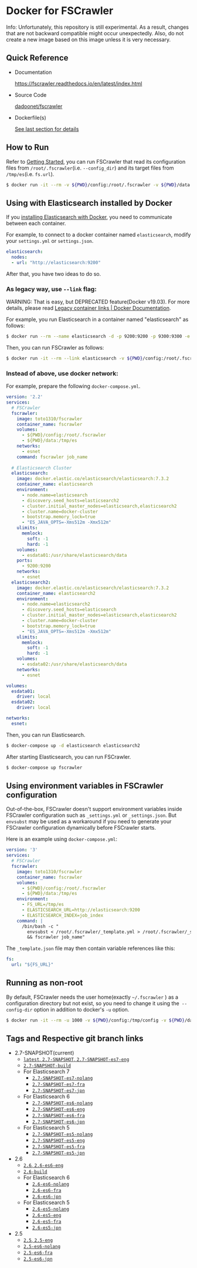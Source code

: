 # Docker for FSCrawler

Info: Unfortunately, this repository is still experimental. As a result, changes that are not backward compatible might occur unexpectedly. Also, do not create a new image based on this image unless it is very necessary.

## Quick Reference

- Documentation

    https://fscrawler.readthedocs.io/en/latest/index.html

- Source Code

    [dadoonet/fscrawler](https://github.com/dadoonet/fscrawler)

- Dockerfile(s)

    [See last section for details](#tags-and-respective-git-branch-links)

## How to Run

Refer to [Getting Started](https://fscrawler.readthedocs.io/en/latest/user/getting_started.html), you can run FSCrawler that read its configuration files from `/root/.fscrawler`(i.e. `--config_dir`) and its target files from `/tmp/es`(i.e. `fs.url`).

```sh
$ docker run -it --rm -v ${PWD}/config:/root/.fscrawler -v ${PWD}/data:/tmp/es:ro toto1310/fscrawler fscrawler job_name
```

## Using with Elasticsearch installed by Docker

If you [installing Elasticsearch with Docker](https://www.elastic.co/guide/en/elasticsearch/reference/current/docker.html), you need to communicate between each container.

For example, to connect to a docker container named `elasticsearch`, modify your `settings.yml` or `settings.json`.

```yml
elasticsearch:
  nodes:
  - url: "http://elasticsearch:9200"
```

After that, you have two ideas to do so. 

### As legacy way, use `--link` flag:

WARNING: That is easy, but DEPRECATED feature(Docker v19.03). For more details, please read [Legacy container links | Docker Documentation](https://docs.docker.com/network/links/).

For example, you run Elasticsearch in a container named "elasticsearch" as follows:

```sh
$ docker run --rm --name elasticsearch -d -p 9200:9200 -p 9300:9300 -e "discovery.type=single-node" docker.elastic.co/elasticsearch/elasticsearch:7.3.2
```

Then, you can run FSCrawler as follows:

```sh
$ docker run -it --rm --link elasticsearch -v ${PWD}/config:/root/.fscrawler -v ${PWD}/data:/tmp/es:ro toto1310/fscrawler fscrawler job_name
```

### Instead of above, use docker network:

For example, prepare the following `docker-compose.yml`.

```yml
version: '2.2'
services:
  # FSCrawler 
  fscrawler:
    image: toto1310/fscrawler
    container_name: fscrawler
    volumes:
      - ${PWD}/config:/root/.fscrawler
      - ${PWD}/data:/tmp/es
    networks: 
      - esnet
    command: fscrawler job_name
    
  # Elasticsearch Cluster
  elasticsearch:
    image: docker.elastic.co/elasticsearch/elasticsearch:7.3.2
    container_name: elasticsearch
    environment:
      - node.name=elasticsearch
      - discovery.seed_hosts=elasticsearch2
      - cluster.initial_master_nodes=elasticsearch,elasticsearch2
      - cluster.name=docker-cluster
      - bootstrap.memory_lock=true
      - "ES_JAVA_OPTS=-Xms512m -Xmx512m"
    ulimits:
      memlock:
        soft: -1
        hard: -1
    volumes:
      - esdata01:/usr/share/elasticsearch/data
    ports:
      - 9200:9200
    networks:
      - esnet
  elasticsearch2:
    image: docker.elastic.co/elasticsearch/elasticsearch:7.3.2
    container_name: elasticsearch2
    environment:
      - node.name=elasticsearch2
      - discovery.seed_hosts=elasticsearch
      - cluster.initial_master_nodes=elasticsearch,elasticsearch2
      - cluster.name=docker-cluster
      - bootstrap.memory_lock=true
      - "ES_JAVA_OPTS=-Xms512m -Xmx512m"
    ulimits:
      memlock:
        soft: -1
        hard: -1
    volumes:
      - esdata02:/usr/share/elasticsearch/data
    networks:
      - esnet

volumes:
  esdata01:
    driver: local
  esdata02:
    driver: local

networks:
  esnet:
```

Then, you can run Elasticsearch.

```sh
$ docker-compose up -d elasticsearch elasticsearch2
```

After starting Elasticsearch, you can run FSCrawler.

```sh
$ docker-compose up fscrawler
```

## Using environment variables in FSCrawler configuration

Out-of-the-box, FSCrawler doesn't support environment variables inside  FSCrawler configuration such as `_settings.yml` or `_settings.json`. But `envsubst` may be used as a workaround if you need to generate your FSCrawler configuration dynamically before FSCrawler starts.

Here is an example using `docker-compose.yml`:

```yml
version: '3'
services:
  # FSCrawler 
  fscrawler:
    image: toto1310/fscrawler
    container_name: fscrawler
    volumes:
      - ${PWD}/config:/root/.fscrawler
      - ${PWD}/data:/tmp/es
    environment:
      - FS_URL=/tmp/es
      - ELASTICSEARCH_URL=http://elasticsearch:9200
      - ELASTICSEARCH_INDEX=job_index
    command: |
      /bin/bash -c "
        envsubst < /root/.fscrawler/_template.yml > /root/.fscrawler/_settings.yml \
        && fscrawler job_name"
```

The `_template.json` file may then contain variable references like this:

```yml
fs:
  url: "${FS_URL}"
```

## Running as non-root

By default, FSCrawler needs the user home(exactly `~/.fscrawler` ) as a configuration directory but not exist, so you need to change it using the` --config-dir` option in addition to docker's `-u` option.

```sh
$ docker run -it --rm -u 1000 -v ${PWD}/config:/tmp/config -v ${PWD}/data:/tmp/es:ro toto1310/fscrawler fscrawler --config_dir /tmp/config job_name
```

## Tags and Respective git branch links

- 2.7-SNAPSHOT(current)
    - [`latest`, `2.7-SNAPSHOT`, `2.7-SNAPSHOT-es7-eng`](https://github.com/toto1310/fscrawler/tree/dockerfile-2.7/docker)
    - [`2.7-SNAPSHOT-build`](https://github.com/toto1310/fscrawler/tree/dockerfile-2.7/docker)
    - For Elasticsearch 7
      - [`2.7-SNAPSHOT-es7-nolang`](https://github.com/toto1310/fscrawler/tree/dockerfile-2.7/docker)
      - [`2.7-SNAPSHOT-es7-fra`](https://github.com/toto1310/fscrawler/tree/dockerfile-2.7/docker)
      - [`2.7-SNAPSHOT-es7-jpn`](https://github.com/toto1310/fscrawler/tree/dockerfile-2.7/docker)
    - For Elasticsearch 6
      - [`2.7-SNAPSHOT-es6-nolang`](https://github.com/toto1310/fscrawler/tree/dockerfile-2.7/docker)
      - [`2.7-SNAPSHOT-es6-eng`](https://github.com/toto1310/fscrawler/tree/dockerfile-2.7/docker)
      - [`2.7-SNAPSHOT-es6-fra`](https://github.com/toto1310/fscrawler/tree/dockerfile-2.7/docker)
      - [`2.7-SNAPSHOT-es6-jpn`](https://github.com/toto1310/fscrawler/tree/dockerfile-2.7/docker)
    - For Elasticsearch 5
      - [`2.7-SNAPSHOT-es5-nolang`](https://github.com/toto1310/fscrawler/tree/dockerfile-2.7/docker)
      - [`2.7-SNAPSHOT-es5-eng`](https://github.com/toto1310/fscrawler/tree/dockerfile-2.7/docker)
      - [`2.7-SNAPSHOT-es5-fra`](https://github.com/toto1310/fscrawler/tree/dockerfile-2.7/docker)
      - [`2.7-SNAPSHOT-es5-jpn`](https://github.com/toto1310/fscrawler/tree/dockerfile-2.7/docker)
- 2.6
    - [`2.6`, `2.6-es6-eng`](https://github.com/toto1310/fscrawler/tree/dockerfile-2.6/docker)
    - [`2.6-build`](https://github.com/toto1310/fscrawler/tree/dockerfile-2.6/docker)
    - For Elasticsearch 6
      - [`2.6-es6-nolang`](https://github.com/toto1310/fscrawler/tree/dockerfile-2.6/docker)
      - [`2.6-es6-fra`](https://github.com/toto1310/fscrawler/tree/dockerfile-2.6/docker)
      - [`2.6-es6-jpn`](https://github.com/toto1310/fscrawler/tree/dockerfile-2.6/docker)
    - For Elasticsearch 5
      - [`2.6-es5-nolang`](https://github.com/toto1310/fscrawler/tree/dockerfile-2.6/docker)
      - [`2.6-es5-eng`](https://github.com/toto1310/fscrawler/tree/dockerfile-2.6/docker)
      - [`2.6-es5-fra`](https://github.com/toto1310/fscrawler/tree/dockerfile-2.6/docker)
      - [`2.6-es5-jpn`](https://github.com/toto1310/fscrawler/tree/dockerfile-2.6/docker)
- 2.5
    - [`2.5`, `2.5-eng`](https://github.com/toto1310/fscrawler/tree/dockerfile-2.5/docker)
    - [`2.5-es6-nolang`](https://github.com/toto1310/fscrawler/tree/dockerfile-2.5/docker)
    - [`2.5-es6-fra`](https://github.com/toto1310/fscrawler/tree/dockerfile-2.5/docker)
    - [`2.5-es6-jpn`](https://github.com/toto1310/fscrawler/tree/dockerfile-2.5/docker)
